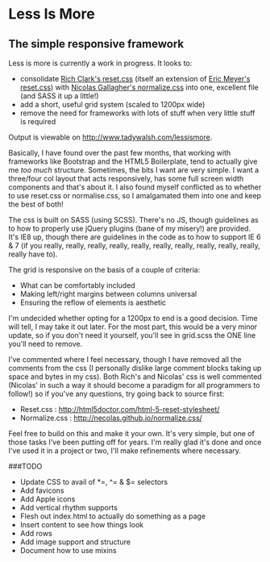 Less Is More
==========

The simple responsive framework
----------

Less is more is currently a work in progress. It looks to:

 - consolidate [Rich Clark's reset.css](http://html5doctor.com/html-5-reset-stylesheet/) (itself an extension of [Eric Meyer's reset.css](http://meyerweb.com/eric/tools/css/reset/)) with [Nicolas Gallagher's normalize.css](https://github.com/necolas/normalize.css/) into one, excellent file (and SASS it up a little!)
 - add a short, useful grid system (scaled to 1200px wide)
 - remove the need for frameworks with lots of stuff when very little stuff is required

Output is viewable on http://www.tadywalsh.com/lessismore.

Basically, I have found over the past few months, that working with frameworks like Bootstrap and the HTML5 Boilerplate,
tend to actually give me *too much* structure. Sometimes, the bits I want are very simple. I want a three/four col layout
that acts responsively, has some full screen width components and that's about it. I also found myself conflicted as to 
whether to use reset.css or normalise.css, so I amalgamated them into one and keep the best of both!

The css is built on SASS (using SCSS). There's no JS, though guidelines as to how to properly use jQuery plugins (bane of
my misery!) are provided. It's IE8 up, though there are guidelines in the code as to how to support IE 6 & 7 (if you
really, really, really, really, really, really, really, really, really, really, really have to).

The grid is responsive on the basis of a couple of criteria:

 - What can be comfortably included
 - Making left/right margins between columns universal
 - Ensuring the reflow of elements is aesthetic

I'm undecided whether opting for a 1200px to end is a good decision. Time will tell, I may take it out later. For the
most part, this would be a very minor update, so if you don't need it yourself, you'll see in grid.scss the ONE line you'll
need to remove.

I've commented where I feel necessary, though I have removed all the comments from the css (I personally dislike large
comment blocks taking up space and bytes in my css). Both Rich's and Nicolas' css is well commented (Nicolas' in such a 
way it should become a paradigm for all programmers to follow!) so if you've any questions, try going back to source first:

 + Reset.css 		: http://html5doctor.com/html-5-reset-stylesheet/
 + Normalize.css 	: http://necolas.github.io/normalize.css/

Feel free to build on this and make it your own. It's very simple, but one of those tasks I've been putting off for years.
I'm really glad it's done and once I've used it in a project or two, I'll make refinements where necessary.

###TODO

- Update CSS to avail of *=, ^= & $= selectors
- Add favicons
- Add Apple icons
- Add vertical rhythm supports
- Flesh out index.html to actually do something as a page
- Insert content to see how things look
- Add rows
- Add image support and structure
- Document how to use mixins

